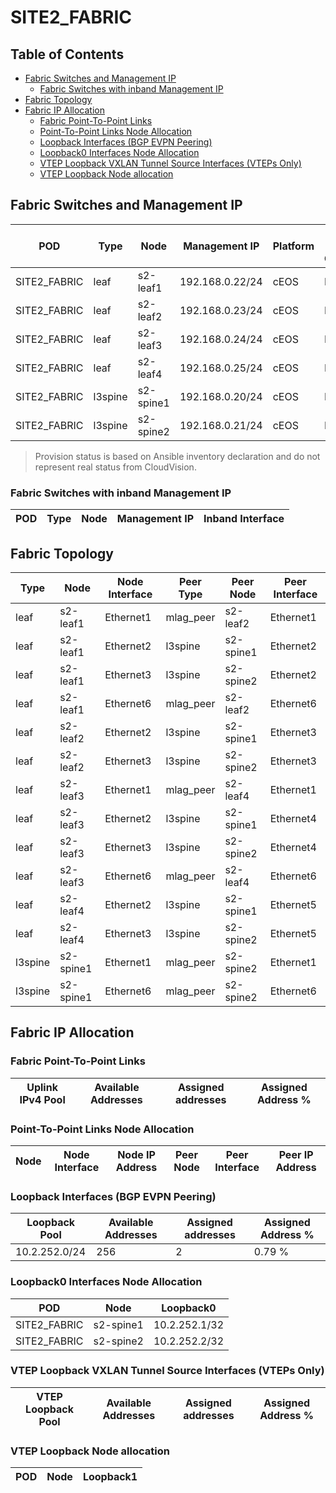 # SITE2_FABRIC

## Table of Contents

- [Fabric Switches and Management IP](#fabric-switches-and-management-ip)
  - [Fabric Switches with inband Management IP](#fabric-switches-with-inband-management-ip)
- [Fabric Topology](#fabric-topology)
- [Fabric IP Allocation](#fabric-ip-allocation)
  - [Fabric Point-To-Point Links](#fabric-point-to-point-links)
  - [Point-To-Point Links Node Allocation](#point-to-point-links-node-allocation)
  - [Loopback Interfaces (BGP EVPN Peering)](#loopback-interfaces-bgp-evpn-peering)
  - [Loopback0 Interfaces Node Allocation](#loopback0-interfaces-node-allocation)
  - [VTEP Loopback VXLAN Tunnel Source Interfaces (VTEPs Only)](#vtep-loopback-vxlan-tunnel-source-interfaces-vteps-only)
  - [VTEP Loopback Node allocation](#vtep-loopback-node-allocation)

## Fabric Switches and Management IP

| POD | Type | Node | Management IP | Platform | Provisioned in CloudVision | Serial Number |
| --- | ---- | ---- | ------------- | -------- | -------------------------- | ------------- |
| SITE2_FABRIC | leaf | s2-leaf1 | 192.168.0.22/24 | cEOS | Provisioned | - |
| SITE2_FABRIC | leaf | s2-leaf2 | 192.168.0.23/24 | cEOS | Provisioned | - |
| SITE2_FABRIC | leaf | s2-leaf3 | 192.168.0.24/24 | cEOS | Provisioned | - |
| SITE2_FABRIC | leaf | s2-leaf4 | 192.168.0.25/24 | cEOS | Provisioned | - |
| SITE2_FABRIC | l3spine | s2-spine1 | 192.168.0.20/24 | cEOS | Provisioned | - |
| SITE2_FABRIC | l3spine | s2-spine2 | 192.168.0.21/24 | cEOS | Provisioned | - |

> Provision status is based on Ansible inventory declaration and do not represent real status from CloudVision.

### Fabric Switches with inband Management IP

| POD | Type | Node | Management IP | Inband Interface |
| --- | ---- | ---- | ------------- | ---------------- |

## Fabric Topology

| Type | Node | Node Interface | Peer Type | Peer Node | Peer Interface |
| ---- | ---- | -------------- | --------- | ----------| -------------- |
| leaf | s2-leaf1 | Ethernet1 | mlag_peer | s2-leaf2 | Ethernet1 |
| leaf | s2-leaf1 | Ethernet2 | l3spine | s2-spine1 | Ethernet2 |
| leaf | s2-leaf1 | Ethernet3 | l3spine | s2-spine2 | Ethernet2 |
| leaf | s2-leaf1 | Ethernet6 | mlag_peer | s2-leaf2 | Ethernet6 |
| leaf | s2-leaf2 | Ethernet2 | l3spine | s2-spine1 | Ethernet3 |
| leaf | s2-leaf2 | Ethernet3 | l3spine | s2-spine2 | Ethernet3 |
| leaf | s2-leaf3 | Ethernet1 | mlag_peer | s2-leaf4 | Ethernet1 |
| leaf | s2-leaf3 | Ethernet2 | l3spine | s2-spine1 | Ethernet4 |
| leaf | s2-leaf3 | Ethernet3 | l3spine | s2-spine2 | Ethernet4 |
| leaf | s2-leaf3 | Ethernet6 | mlag_peer | s2-leaf4 | Ethernet6 |
| leaf | s2-leaf4 | Ethernet2 | l3spine | s2-spine1 | Ethernet5 |
| leaf | s2-leaf4 | Ethernet3 | l3spine | s2-spine2 | Ethernet5 |
| l3spine | s2-spine1 | Ethernet1 | mlag_peer | s2-spine2 | Ethernet1 |
| l3spine | s2-spine1 | Ethernet6 | mlag_peer | s2-spine2 | Ethernet6 |

## Fabric IP Allocation

### Fabric Point-To-Point Links

| Uplink IPv4 Pool | Available Addresses | Assigned addresses | Assigned Address % |
| ---------------- | ------------------- | ------------------ | ------------------ |

### Point-To-Point Links Node Allocation

| Node | Node Interface | Node IP Address | Peer Node | Peer Interface | Peer IP Address |
| ---- | -------------- | --------------- | --------- | -------------- | --------------- |

### Loopback Interfaces (BGP EVPN Peering)

| Loopback Pool | Available Addresses | Assigned addresses | Assigned Address % |
| ------------- | ------------------- | ------------------ | ------------------ |
| 10.2.252.0/24 | 256 | 2 | 0.79 % |

### Loopback0 Interfaces Node Allocation

| POD | Node | Loopback0 |
| --- | ---- | --------- |
| SITE2_FABRIC | s2-spine1 | 10.2.252.1/32 |
| SITE2_FABRIC | s2-spine2 | 10.2.252.2/32 |

### VTEP Loopback VXLAN Tunnel Source Interfaces (VTEPs Only)

| VTEP Loopback Pool | Available Addresses | Assigned addresses | Assigned Address % |
| --------------------- | ------------------- | ------------------ | ------------------ |

### VTEP Loopback Node allocation

| POD | Node | Loopback1 |
| --- | ---- | --------- |
